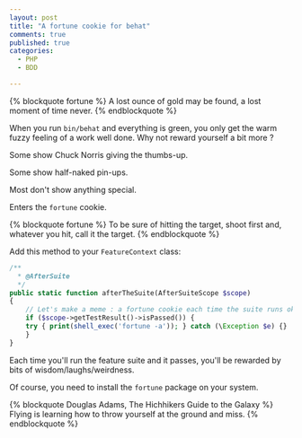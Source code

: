 ```yaml
---
layout: post
title: "A fortune cookie for behat"
comments: true
published: true
categories:
  - PHP
  - BDD

---
```



{% blockquote fortune %}
A lost ounce of gold may be found,
a lost moment of time never.
{% endblockquote %}

When you run `bin/behat` and everything is green, you only get the warm fuzzy feeling of a work well done.
Why not reward yourself a bit more ?

Some show Chuck Norris giving the thumbs-up.

Some show half-naked pin-ups.

Most don't show anything special.

Enters the `fortune` cookie.

{% blockquote fortune %}
To be sure of hitting the target, shoot first
and, whatever you hit, call it the target.
{% endblockquote %}

Add this method to your `FeatureContext` class:

``` php
/**
  * @AfterSuite
  */
public static function afterTheSuite(AfterSuiteScope $scope)
{
    // Let's make a meme : a fortune cookie each time the suite runs okay
    if ($scope->getTestResult()->isPassed()) {
	try { print(shell_exec('fortune -a')); } catch (\Exception $e) {}
    }
}
```

Each time you'll run the feature suite and it passes, you'll be rewarded by
bits of wisdom/laughs/weirdness.

Of course, you need to install the `fortune` package on your system.

{% blockquote Douglas Adams, The Hichhikers Guide to the Galaxy %}
Flying is learning how to throw yourself at the ground and miss.
{% endblockquote %}

